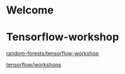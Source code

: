 # Welcome


# Tensorflow-workshop
[random-forests/tensorflow-workshop](https://github.com/random-forests/tensorflow-workshop)

[tensorflow/workshops](https://github.com/tensorflow/workshops)

